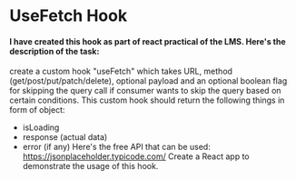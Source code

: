 # UseFetch Hook

#### I have created this hook as part of react practical of the LMS. Here's the description of the task:

create a custom hook "useFetch" which takes URL, method (get/post/put/patch/delete), optional payload and an optional boolean flag for skipping the query call if consumer wants to skip the query based on certain conditions.
This custom hook should return the following things in form of object:
- isLoading
- response (actual data)
- error (if any)
Here's the free API that can be used: https://jsonplaceholder.typicode.com/
Create a React app to demonstrate the usage of this hook.
